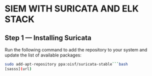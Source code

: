 # SIEM WITH SURICATA AND ELK STACK

## Step 1 — Installing Suricata
Run the following command to add the repository to your system and update the list of available packages:
```bash
sudo add-apt-repository ppa:oisf/suricata-stable```bash
[sasss](url)
